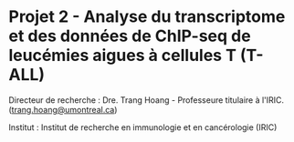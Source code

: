 # Projet 2 - Analyse du transcriptome et des données de ChIP-seq de leucémies aigues à cellules T (T-ALL)

Directeur de recherche : Dre. Trang Hoang - Professeure titulaire à l'IRIC. (trang.hoang@umontreal.ca)

Institut : Institut de recherche en immunologie et en cancérologie (IRIC)

